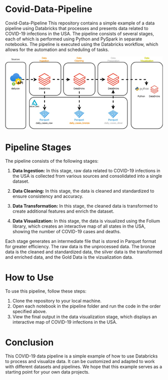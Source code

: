 # Covid-Data-Pipeline

Covid-Data-Pipeline
This repository contains a simple example of a data pipeline using Databricks that processes and presents data related to COVID-19 infections in the USA. The pipeline consists of several stages, each of which is performed using Python and PySpark in separate notebooks. The pipeline is executed using the Databricks workflow, which allows for the automation and scheduling of tasks.

<p align="center">
  <img src="https://github.com/jvcamacho1/Covid-Data-Pipeline/blob/main/Images/Pipeline.jpg?raw=true" alt="Pipeline Image"/>
</p>

# Pipeline Stages
The pipeline consists of the following stages:

 1. **Data Ingestion:** In this stage, raw data related to COVID-19 infections in the USA is collected from various sources and consolidated into a single dataset.

 2. **Data Cleaning:** In this stage, the data is cleaned and standardized to ensure consistency and accuracy.

 3. **Data Transformation:** In this stage, the cleaned data is transformed to create additional features and enrich the dataset.

 4. **Data Visualization:** In this stage, the data is visualized using the Folium library, which creates an interactive map of all states in the USA, showing the number of COVID-19 cases and deaths.

Each stage generates an intermediate file that is stored in Parquet format for greater efficiency. The raw data is the unprocessed data. The bronze data is the cleaned and standardized data, the silver data is the transformed and enriched data, and the Gold Data is the vizualization data.

# How to Use
To use this pipeline, follow these steps:

1. Clone the repository to your local machine.
2. Open each notebook in the pipeline folder and run the code in the order specified above.
3. View the final output in the data visualization stage, which displays an interactive map of COVID-19 infections in the USA.

# Conclusion
This COVID-19 data pipeline is a simple example of how to use Databricks to process and visualize data. It can be customized and adapted to work with different datasets and pipelines. We hope that this example serves as a starting point for your own data projects.



